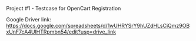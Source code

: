 Project #1 - Testcase for OpenCart Registration 

Google Driver link:
https://docs.google.com/spreadsheets/d/1wUHRYSrY9hUZdHLsCiQmz9OBxUnF7cA4UlHTRpmbn54/edit?usp=drive_link

